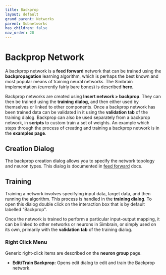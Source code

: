 ```yaml
---
title: Backprop
layout: default
grand_parent: Networks
parent: Subnetworks
has_children: false
nav_order: 20
---
```


# Backprop Network

<!-- TODO: Add image -->

A backprop network is a **feed forward** network that can be trained using the **backpropagation** learning algorithm, which is perhaps the best known and most popular means of training neural networks. The Simbrain implementation (currently fairly bare bones) is described **here**.

Backprop networks are created using **Insert network > backprop**. They can then be trained using the **training dialog**, and then either used by themselves or linked to other components. Once a backprop network has been trained data can be validated in it using the **validation tab** of the training dialog. Backprop can also be used separately from a backprop network, in **scripts** to custom train a set of weights. An example which steps through the process of creating and training a backprop network is in the **examples page**.

## Creation Dialog

The backprop creation dialog allows you to specify the network topology and neuron types. This dialog is documented in [feed forward](feedForward.html) docs.

## Training

Training a network involves specifying input data, target data, and then running the algorithm. This process is handled in the **training dialog**. To open this dialog double click on the interaction box that is by default labelled "Backprop".

Once the network is trained to perform a particular input-output mapping, it can be linked to other networks or neurons in Simbrain, or simply used on its own, primarily with the **validation tab** of the training dialog.

### Right Click Menu

Generic right-click items are described on the **neuron group** page.

- **Edit/Train Backprop:** Opens edit dialog to edit and train the Backprop network.
